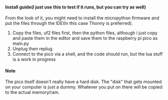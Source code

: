 #### Install guide(I just use this to test if it runs, but you can try as well)
From the look of it, you might need to install the micropython firmware and put the files through the IDE(In this case Thonny is preferred).
1. Copy the files, uf2 files first, then the python files, although i just copy and paste them in the editor and save them to the raspberry pi pico as main.py
2. Unplug then replug
3. Connect to the pico via a shell, and the code should run, but the lua stuff is a work in progress
####
#### Note
The pico itself doesn't really have a hard disk. The "disk" that gets mounted on your computer is just a dummy. Whatever you put on there will be copied to the actual memory/ram.
